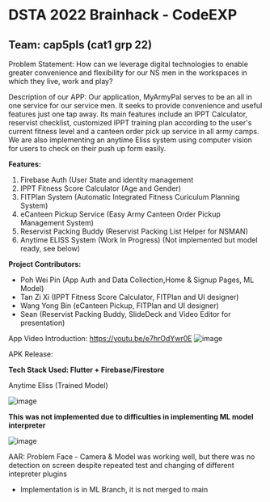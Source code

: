 # DSTA 2022 Brainhack - CodeEXP
## Team: cap5pls (cat1 grp 22)

Problem Statement: How can we leverage digital technologies to enable greater convenience and flexibility for our NS men in the workspaces in which they live, work and play?

Description of our APP: Our application, MyArmyPal serves to be an all in one service for our service men. It seeks to provide convenience and useful features just one tap away. Its main features include an IPPT Calculator, reservist checklist, customized IPPT training plan according to the user's current fitness level and a canteen order pick up service in all army camps. We are also implementing an anytime Eliss system using computer vision for users to check on their push up form easily.


**Features:**
1. Firebase Auth (User State and identity management
2. IPPT Fitness Score Calculator (Age and Gender)
3. FITPlan System (Automatic Integrated Fitness Curiculum Planning System)
4. eCanteen Pickup Service (Easy Army Canteen Order Pickup Management System)
5. Reservist Packing Buddy (Reservist Packing List Helper for NSMAN)
7. Anytime ELISS System (Work In Progress) (Not implemented but model ready, see below)

**Project Contributors:**
- Poh Wei Pin (App Auth and Data Collection,Home & Signup Pages, ML Model)
- Tan Zi Xi (IPPT Fitness Score Calculator, FITPlan and UI designer)
- Wang Yong Bin (eCanteen Pickup, FITPlan and UI designer)
- Sean (Reservist Packing Buddy, SlideDeck and Video Editor for presentation)

App Video Introduction: https://youtu.be/e7hrOdYwr0E
![image](https://user-images.githubusercontent.com/7589432/173734771-13319e21-054a-41ae-b08f-5b8196ff4929.png)

APK Release: 

**Tech Stack Used: Flutter + Firebase/Firestore**

Anytime Eliss (Trained Model)

![image](https://user-images.githubusercontent.com/7589432/173735679-017f341e-3dcd-4ee7-9f9d-6faebd2a46d9.png)

**This was not implemented due to difficulties in implementing ML model interpreter**

![image](https://user-images.githubusercontent.com/7589432/173735702-ab9b5188-a1af-423b-bd74-243e43bc87f7.png)

AAR: Problem Face - Camera & Model was working well, but there was no detection on screen despite repeated test and changing of different intepreter plugins

- Implementation is in ML Branch, it is not merged to main
